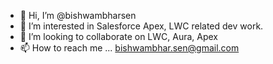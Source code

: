 - 👋 Hi, I’m @bishwambharsen
- 👀 I’m interested in Salesforce Apex, LWC related dev work.
- 💞️ I’m looking to collaborate on LWC, Aura, Apex
- 📫 How to reach me ... bishwambhar.sen@gmail.com

<!---
bishwambharsen/bishwambharsen is a ✨ special ✨ repository because its `README.md` (this file) appears on your GitHub profile.
You can click the Preview link to take a look at your changes.
--->
